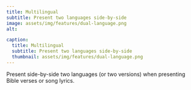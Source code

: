 ```yaml
---
title: Multilingual
subtitle: Present two languages side-by-side
image: assets/img/features/dual-language.png
alt: 

caption:
  title: Multilingual
  subtitle: Present two languages side-by-side
  thumbnail: assets/img/features/dual-language.png
---
```

Present side-by-side two languages (or two versions) when presenting Bible verses or song lyrics.


